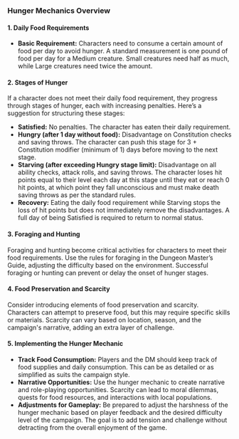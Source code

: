### Hunger Mechanics Overview

#### 1. Daily Food Requirements

- **Basic Requirement:** Characters need to consume a certain amount of food per day to avoid hunger. A standard measurement is one pound of food per day for a Medium creature. Small creatures need half as much, while Large creatures need twice the amount.

#### 2. Stages of Hunger

If a character does not meet their daily food requirement, they progress through stages of hunger, each with increasing penalties. Here’s a suggestion for structuring these stages:

- **Satisfied:** No penalties. The character has eaten their daily requirement.
- **Hungry (after 1 day without food):** Disadvantage on Constitution checks and saving throws. The character can push this stage for 3 + Constitution modifier (minimum of 1) days before moving to the next stage.
- **Starving (after exceeding Hungry stage limit):** Disadvantage on all ability checks, attack rolls, and saving throws. The character loses hit points equal to their level each day at this stage until they eat or reach 0 hit points, at which point they fall unconscious and must make death saving throws as per the standard rules.
- **Recovery:** Eating the daily food requirement while Starving stops the loss of hit points but does not immediately remove the disadvantages. A full day of being Satisfied is required to return to normal status.

#### 3. Foraging and Hunting

Foraging and hunting become critical activities for characters to meet their food requirements. Use the rules for foraging in the Dungeon Master’s Guide, adjusting the difficulty based on the environment. Successful foraging or hunting can prevent or delay the onset of hunger stages.

#### 4. Food Preservation and Scarcity

Consider introducing elements of food preservation and scarcity. Characters can attempt to preserve food, but this may require specific skills or materials. Scarcity can vary based on location, season, and the campaign's narrative, adding an extra layer of challenge.

#### 5. Implementing the Hunger Mechanic

- **Track Food Consumption:** Players and the DM should keep track of food supplies and daily consumption. This can be as detailed or as simplified as suits the campaign style.
- **Narrative Opportunities:** Use the hunger mechanic to create narrative and role-playing opportunities. Scarcity can lead to moral dilemmas, quests for food resources, and interactions with local populations.
- **Adjustments for Gameplay:** Be prepared to adjust the harshness of the hunger mechanic based on player feedback and the desired difficulty level of the campaign. The goal is to add tension and challenge without detracting from the overall enjoyment of the game.